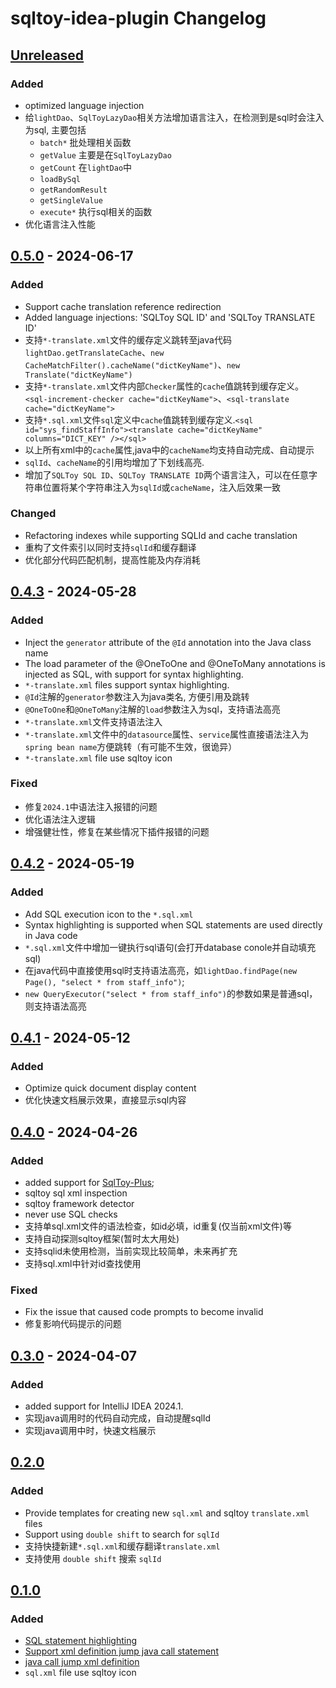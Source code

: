 <!-- Keep a Changelog guide -> https://keepachangelog.com -->

# sqltoy-idea-plugin Changelog

## [Unreleased]

### Added
- optimized language injection
- 给`lightDao`、`SqlToyLazyDao`相关方法增加语言注入，在检测到是sql时会注入为sql, 主要包括
  - `batch*` 批处理相关函数
  - `getValue` 主要是在`SqlToyLazyDao`
  - `getCount` 在`lightDao`中
  - `loadBySql` 
  - `getRandomResult`
  - `getSingleValue`  
  -  `execute*` 执行sql相关的函数
- 优化语言注入性能

## [0.5.0] - 2024-06-17

### Added

- Support cache translation reference redirection
- Added language injections: 'SQLToy SQL ID' and 'SQLToy TRANSLATE ID'
- 支持`*-translate.xml`文件的缓存定义跳转至java代码`lightDao.getTranslateCache`、`new CacheMatchFilter().cacheName("dictKeyName")`、`new Translate("dictKeyName")`
- 支持`*-translate.xml`文件内部`Checker`属性的`cache`值跳转到缓存定义。`<sql-increment-checker cache="dictKeyName">`、`<sql-translate
  cache="dictKeyName">`
- 支持`*.sql.xml`文件`sql`定义中`cache`值跳转到缓存定义.`<sql id="sys_findStaffInfo"><translate cache="dictKeyName" columns="DICT_KEY" /></sql>`
- 以上所有xml中的`cache`属性,java中的`cacheName`均支持自动完成、自动提示
- `sqlId`、`cacheName`的引用均增加了下划线高亮.
- 增加了`SQLToy SQL ID`、`SQLToy TRANSLATE ID`两个语言注入，可以在任意字符串位置将某个字符串注入为`sqlId`或`cacheName`，注入后效果一致

### Changed

- Refactoring indexes while supporting SQLId and cache translation
- 重构了文件索引以同时支持`sqlId`和缓存翻译
- 优化部分代码匹配机制，提高性能及内存消耗

## [0.4.3] - 2024-05-28

### Added

- Inject the `generator` attribute of the `@Id` annotation into the Java class name
- The load parameter of the @OneToOne and @OneToMany annotations is injected as SQL, with support for syntax highlighting.
- `*-translate.xml` files support syntax highlighting.
- `@Id`注解的`generator`参数注入为java类名, 方便引用及跳转
- `@OneToOne`和`@OneToMany`注解的`load`参数注入为sql，支持语法高亮
- `*-translate.xml`文件支持语法注入
- `*-translate.xml`文件中的`datasource`属性、`service`属性直接语法注入为`spring bean name`方便跳转（有可能不生效，很诡异）
- `*-translate.xml` file use sqltoy icon

### Fixed

- 修复`2024.1`中语法注入报错的问题
- 优化语法注入逻辑
- 增强健壮性，修复在某些情况下插件报错的问题

## [0.4.2] - 2024-05-19

### Added

- Add SQL execution icon to the `*.sql.xml` 
- Syntax highlighting is supported when SQL statements are used directly in Java code
- `*.sql.xml`文件中增加一键执行sql语句(会打开database conole并自动填充sql)
- 在java代码中直接使用sql时支持语法高亮，如`lightDao.findPage(new Page(), "select * from staff_info")`;
- `new QueryExecutor("select * from staff_info")`的参数如果是普通sql，则支持语法高亮

## [0.4.1] - 2024-05-12

### Added

- Optimize quick document display content
- 优化快速文档展示效果，直接显示sql内容

## [0.4.0] - 2024-04-26

### Added

- added support for [SqlToy-Plus](https://gitee.com/gzghde/sqltoy-plus);
- sqltoy sql xml inspection
- sqltoy framework detector
- never use SQL checks
- 支持单sql.xml文件的语法检查，如id必填，id重复(仅当前xml文件)等
- 支持自动探测sqltoy框架(暂时太大用处)
- 支持sqlid未使用检测，当前实现比较简单，未来再扩充
- 支持sql.xml中针对id查找使用

### Fixed

- Fix the issue that caused code prompts to become invalid
- 修复影响代码提示的问题

## [0.3.0] - 2024-04-07

### Added

- added support for IntelliJ IDEA 2024.1.
- 实现java调用时的代码自动完成，自动提醒sqlId
- 实现java调用中时，快速文档展示

## [0.2.0]

### Added

- Provide templates for creating new `sql.xml` and sqltoy `translate.xml` files
- Support using `double shift` to search for `sqlId`
- 支持快捷新建`*.sql.xml`和缓存翻译`translate.xml`
- 支持使用 `double shift` 搜索 `sqlId`

## [0.1.0]

### Added

- [SQL statement highlighting](https://github.com/imyuyu/sqltoy-idea-plugin/issues/5)
- [Support xml definition jump java call statement](https://github.com/imyuyu/sqltoy-idea-plugin/issues/3)
- [java call jump xml definition](https://github.com/imyuyu/sqltoy-idea-plugin/issues/4)
- `sql.xml` file use sqltoy icon

[Unreleased]: https://github.com/imyuyu/sqltoy-idea-plugin/compare/v0.5.0...HEAD
[0.5.0]: https://github.com/imyuyu/sqltoy-idea-plugin/compare/v0.4.3...v0.5.0
[0.4.3]: https://github.com/imyuyu/sqltoy-idea-plugin/compare/v0.4.2...v0.4.3
[0.4.2]: https://github.com/imyuyu/sqltoy-idea-plugin/compare/v0.4.1...v0.4.2
[0.4.1]: https://github.com/imyuyu/sqltoy-idea-plugin/compare/v0.4.0...v0.4.1
[0.4.0]: https://github.com/imyuyu/sqltoy-idea-plugin/compare/v0.3.0...v0.4.0
[0.3.0]: https://github.com/imyuyu/sqltoy-idea-plugin/compare/v0.2.0...v0.3.0
[0.2.0]: https://github.com/imyuyu/sqltoy-idea-plugin/compare/v0.1.0...v0.2.0
[0.1.0]: https://github.com/imyuyu/sqltoy-idea-plugin/commits/v0.1.0
